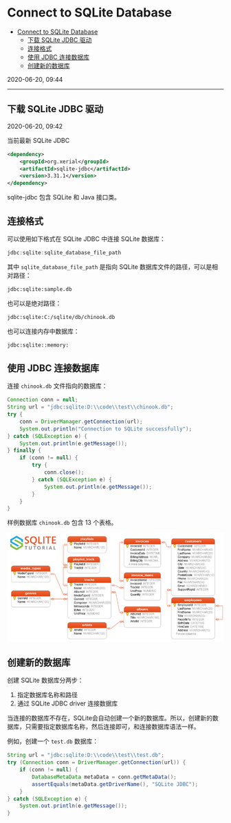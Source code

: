 # Connect to SQLite Database

- [Connect to SQLite Database](#connect-to-sqlite-database)
  - [下载 SQLite JDBC 驱动](#下载-sqlite-jdbc-驱动)
  - [连接格式](#连接格式)
  - [使用 JDBC 连接数据库](#使用-jdbc-连接数据库)
  - [创建新的数据库](#创建新的数据库)

2020-06-20, 09:44
****

## 下载 SQLite JDBC 驱动

2020-06-20, 09:42

当前最新 SQLite JDBC

```xml
<dependency>
    <groupId>org.xerial</groupId>
    <artifactId>sqlite-jdbc</artifactId>
    <version>3.31.1</version>
</dependency>
```

sqlite-jdbc 包含 SQLite 和 Java 接口类。

## 连接格式

可以使用如下格式在 SQLite JDBC 中连接 SQLite 数据库：

```java
jdbc:sqlite:sqlite_database_file_path
```

其中 `sqlite_database_file_path` 是指向 SQLite 数据库文件的路径，可以是相对路径：

```txt
jdbc:sqlite:sample.db
```

也可以是绝对路径：

```txt
jdbc:sqlite:C:/sqlite/db/chinook.db
```

也可以连接内存中数据库：

```txt
jdbc:sqlite::memory:
```

## 使用 JDBC 连接数据库

连接 `chinook.db` 文件指向的数据库：

```java
Connection conn = null;
String url = "jdbc:sqlite:D:\\code\\test\\chinook.db";
try {
    conn = DriverManager.getConnection(url);
    System.out.println("Connection to SQLite successfully");
} catch (SQLException e) {
    System.out.println(e.getMessage());
} finally {
    if (conn != null) {
        try {
            conn.close();
        } catch (SQLException e) {
            System.out.println(e.getMessage());
        }
    }
}
```

样例数据库 `chinook.db` 包含 13 个表格。

![chinook.db](images/2020-06-20-16-07-42.png)

## 创建新的数据库

创建 SQLite 数据库分两步：

1. 指定数据库名称和路径
2. 通过 SQLite JDBC driver 连接数据库

当连接的数据库不存在，SQLite会自动创建一个新的数据库。所以，创建新的数据库，只需要指定数据库名称，然后连接即可，和连接数据库语法一样。

例如，创建一个 `test.db` 数据库：

```java
String url = "jdbc:sqlite:D:\\code\\test\\test.db";
try (Connection conn = DriverManager.getConnection(url)) {
    if (conn != null) {
        DatabaseMetaData metaData = conn.getMetaData();
        assertEquals(metaData.getDriverName(), "SQLite JDBC");
    }
} catch (SQLException e) {
    System.out.println(e.getMessage());
}
```
